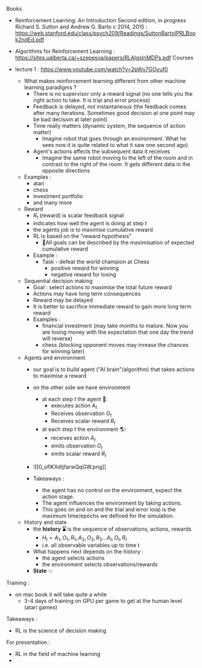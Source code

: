 Books
- Reinforcement Learning: An Introduction Second edition, in progress Richard S. Sutton and Andrew G. Barto c 2014, 2015 : https://web.stanford.edu/class/psych209/Readings/SuttonBartoIPRLBook2ndEd.pdf
- Algorithms for Reinforcement Learning :  https://sites.ualberta.ca/~szepesva/papers/RLAlgsInMDPs.pdf
Courses

- lecture 1 : https://www.youtube.com/watch?v=2pWv7GOvuf0
	- What makes reinforcement learning different from other machine learning paradigms  ?
		- There is no supervisor only a reward signal (no one tells you the right action to take. It is trial and error process)
		- Feedback is delayed, not instantaneous (the feedback comes after many iterations. Sometimes good decision at one point may be bad decision at later point) 
		- Time really matters (dynamic system, the sequence of action matter)
			- Imagine robot that goes through an environment. What he sees now it is quite related to what it saw one second ago)
		- Agent's actions affects the subsequent data it receives
			- Imagine the same robot moving to the left of the room and in contrast to the right of the room. It gets different data in the opposite directions
	- Examples :
		- atari
		- chess
		- investment portfolio
		- and many more
	- Reward
		- $R_t$ (reward) is scalar feedback signal
		- indicates how well the agent is doing at step $t$
		- the agents job is to maximise cumulative reward
		- RL is based on the "reward hypothesis"
			- 📝All goals can be described by the maximisation of expected cumulative reward
		- Example :
			- Task - defeat the world champion at Chess
				- positive reward for winning
				- negative reward for losing
	- Sequential decision making
		- Goal : select actions to maximise the total future reward
		- Actions may have long term consequences 
		- Reward may be delayed
		- It is better to sacrifice immediate reward to gain more long term reward
		- Examples :
			- financial investment (may take months to mature. Now you are losing money with the expectation that one day the trend will reverse)
			- chess (blocking opponent moves may inrease the chances for winning later)
	- Agents and environment
		- our goal is to build agent ("AI brain"/algorithm) that takes actions to maximise a reward
		- on the other side we have environment 
			- at each step $t$ the agent 🤖:
				- executes action $A_t$
				- Receives observation $O_t$
				- Receives scalar reward $R_t$
			- at each step $t$ the environment 🌎:
				- receives action $A_t$
				- emits observation $O_t$
				- emits scalar reward $R_t$
				
		- ![[0_ofIKXdtjfarwQqGW.png]]
		- Takeaways :
			- the agent has no control on the environment, expect the action stage. 
			- The agent influences the environment by taking actions. 
			- This goes on and on and the trial and error loop is the maximum time/epochs we defined for the simulation. 
	- History and state
		- the **history ⌛** is the sequence of observations, actions, rewards
			- $H_t = A_1,O_1,R_1, A_2, O_2, R_2...A_t, O_t, R_t$
			- i.e. all observable variables up to time t
		- What happens next depends on the history :
			- the agent selects actions
			- the environment selects observations/rewards 
		- **State** 💥







Training :
- on mac book it will take quite a while 
	- 3-4 days of training on GPU per game to get at the human level (atari games)

Takeaways :
- RL is the science of decision making




For presentation :

- RL in the field of machine learning
- 
